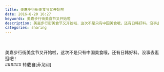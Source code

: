 ```yaml
---
title: 美嘉步行街美食节又开始啦
date: 2016-8-20 16:27
keywords: 美嘉步行街美食节又开始啦
description: 美嘉步行街美食节又开始啦，这次不是只有中国美食哦，还有日韩好料。没事去逛逛吧！
categories: sharing
---
```

<td class="t_f" id="postmessage_385531">

<br/>
<br/>
美嘉步行街美食节又开始啦，这次不是只有中国美食哦，还有日韩好料。没事去逛逛吧！<br/>
<img alt="" border="0" class="zoom" data-cf-modified-3d99eb128d32fe260bb00473-="" file="http://www.flw.ph/data/appbyme/upload/image/201608/20/4G1XmjgJIdGb.jpg" id="aimg_H20RR" lazyloadthumb="1" onclick="" onmouseover="" src="http://www.flw.ph/data/appbyme/upload/image/201608/20/4G1XmjgJIdGb.jpg"/><br/>
</td>
###### 转载自[菲龙网]